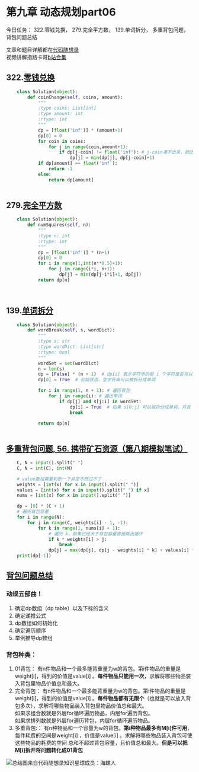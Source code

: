 # 第九章 动态规划part06

今日任务： 322.零钱兑换， 279.完全平方数， 139.单词拆分， 多重背包问题， 背包问题总结

文章和题目详解都在[代码随想录](https://programmercarl.com/)  
视频讲解指路卡哥[b站合集](https://space.bilibili.com/525438321/channel/collectiondetail?sid=180037)

## 322.[零钱兑换](https://leetcode.com/problems/coin-change/)
```python
    class Solution(object):
        def coinChange(self, coins, amount):
            """
            :type coins: List[int]
            :type amount: int
            :rtype: int
            """
            dp = [float('inf')] * (amount+1)
            dp[0] = 0
            for coin in coins:
                for j in range(coin,amount+1):
                    if dp[j-coin] != float('inf'): # j-coin凑不出来，就还是初始值inf，于是跳过
                        dp[j] = min(dp[j], dp[j-coin]+1)
            if dp[amount] == float('inf'):
                return -1
            else:
                return dp[amount]
            

```

## 279.[完全平方数](https://leetcode.com/problems/perfect-squares/)
```python
    class Solution(object):
        def numSquares(self, n):
            """
            :type n: int
            :rtype: int
            """
            dp = [float('inf')] * (n+1)
            dp[0] = 0
            for i in range(1,int(n**0.5)+1):
                for j in range(i*i, n+1):
                    dp[j] = min(dp[j-i*i]+1, dp[j])
            return dp[n]

            

```

## 139.[单词拆分](https://leetcode.com/problems/word-break/)
```python
    class Solution(object):
        def wordBreak(self, s, wordDict):
            """
            :type s: str
            :type wordDict: List[str]
            :rtype: bool
            """
            wordSet = set(wordDict)
            n = len(s)
            dp = [False] * (n + 1)  # dp[i] 表示字符串的前 i 个字符是否可以被拆分成单词
            dp[0] = True  # 初始状态，空字符串可以被拆分成单词

            for i in range(1, n + 1): # 遍历背包
                for j in range(i): # 遍历单词
                    if dp[j] and s[j:i] in wordSet:
                        dp[i] = True  # 如果 s[0:j] 可以被拆分成单词，并且 s[j:i] 在单词集合中存在，则 s[0:i] 可以被拆分成单词
                        break

            return dp[n]
                

```


## [多重背包问题, 56. 携带矿石资源（第八期模拟笔试）](https://kamacoder.com/problempage.php?pid=1066)
```python
    C, N = input().split(" ")
    C, N = int(C), int(N)

    # value数组需要判断一下非空不然过不了
    weights = [int(x) for x in input().split(" ")]
    values = [int(x) for x in input().split(" ") if x]
    nums = [int(x) for x in input().split(" ")]

    dp = [0] * (C + 1)
    # 遍历背包容量
    for i in range(N):
        for j in range(C, weights[i] - 1, -1):
            for k in range(1, nums[i] + 1):
                # 遍历 k，如果已经大于背包容量直接跳出循环
                if k * weights[i] > j:
                    break
                dp[j] = max(dp[j], dp[j - weights[i] * k] + values[i] * k) 
    print(dp[-1])

```


## [背包问题总结](https://programmercarl.com/%E8%83%8C%E5%8C%85%E6%80%BB%E7%BB%93%E7%AF%87.html)
### 动规五部曲！
1. 确定dp数组（dp table）以及下标的含义
2. 确定递推公式
3. dp数组如何初始化
4. 确定遍历顺序
5. 举例推导dp数组

### 背包种类：
1. 01背包： 有n件物品和一个最多能背重量为w的背包。第i件物品的重量是weight[i]，得到的价值是value[i] 。**每件物品只能用一次**，求解将哪些物品装入背包里物品价值总和最大。
2. 完全背包： 有n件物品和一个最多能背重量为w的背包。第i件物品的重量是weight[i]，得到的价值是value[i] 。**每件物品都有无限个**（也就是可以放入背包多次），求解将哪些物品装入背包里物品价值总和最大。    
如果求组合数就是外层for循环遍历物品，内层for遍历背包。  
如果求排列数就是外层for遍历背包，内层for循环遍历物品。
3. 多重背包:： 有n种物品和一个容量为w的背包。**第i种物品最多有M[i]件可用**，每件耗费的空间是weight[i] ，价值是value[i] 。求解将哪些物品装入背包可使这些物品的耗费的空间 总和不超过背包容量，且价值总和最大。**但是可以把M[i]拆开将问题转化成01背包**



![总结图来自代码随想录知识星球成员：海螺人](https://code-thinking-1253855093.file.myqcloud.com/pics/%E8%83%8C%E5%8C%85%E9%97%AE%E9%A2%981.jpeg "总结")
